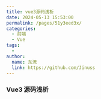 ```yaml
---
title: vue3源码浅析
date: 2024-05-13 15:53:00
permalink: /pages/51y3eed3x/
categories:
  - 前端
  - Vue
tags:
  -
author:
  name: 东流
  link: https://github.com/Jinuss
---
```


### Vue3 源码浅析

